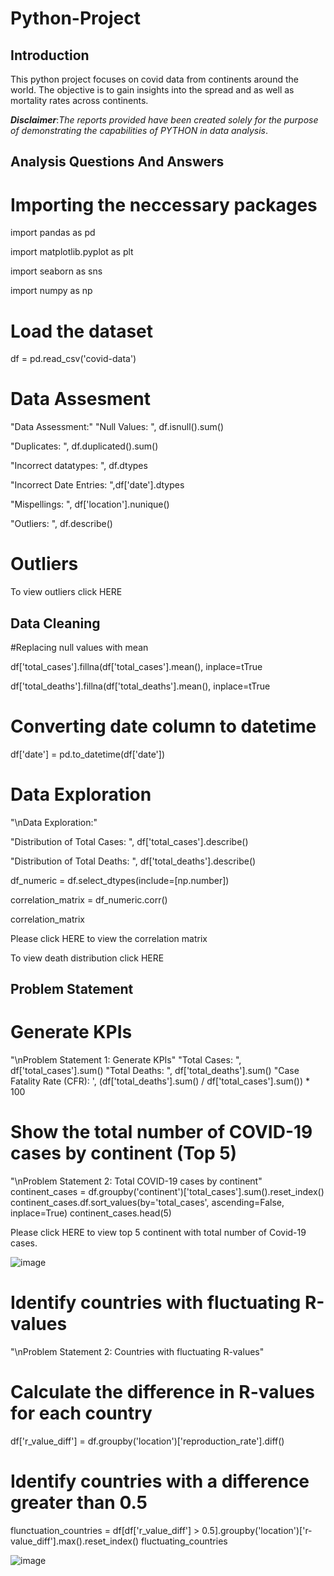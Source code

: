 # Python-Project

## Introduction
This python project focuses on covid data from continents around the world.
The objective is to gain insights into the spread and as well as mortality rates across continents.

**_Disclaimer_**:_The reports provided have been created solely for the purpose of demonstrating the capabilities of PYTHON in data analysis_.

## Analysis Questions And Answers
# Importing the neccessary packages

import pandas as pd

import matplotlib.pyplot as plt

import seaborn as sns

import numpy as np

# Load the dataset
df = pd.read_csv('covid-data')

# Data Assesment
"Data Assessment:"
"Null Values: ", df.isnull().sum()

"Duplicates: ", df.duplicated().sum()

"Incorrect datatypes: ", df.dtypes

"Incorrect Date Entries: ",df['date'].dtypes

"Mispellings: ", df['location'].nunique()

"Outliers: ", df.describe()

# Outliers
To view outliers click HERE



## Data Cleaning 
#Replacing null values with mean

df['total_cases'].fillna(df['total_cases'].mean(), inplace=tTrue

df['total_deaths'].fillna(df['total_deaths'].mean(), inplace=tTrue

# Converting date column to datetime
df['date'] = pd.to_datetime(df['date'])

# Data Exploration
"\nData Exploration:"

"Distribution of Total Cases: ", df['total_cases'].describe()

"Distribution of Total Deaths: ", df['total_deaths'].describe()

df_numeric = df.select_dtypes(include=[np.number])

correlation_matrix = df_numeric.corr()

correlation_matrix

Please click HERE to view the correlation matrix

To view death distribution click HERE

## Problem Statement
# Generate KPIs
"\nProblem Statement 1: Generate KPIs"
"Total Cases: ", df['total_cases'].sum()
"Total Deaths: ", df['total_deaths'].sum()
"Case Fatality Rate (CFR): ', (df['total_deaths'].sum() / df['total_cases'].sum()) * 100

# Show the total number of COVID-19 cases by continent (Top 5)
"\nProblem Statement 2: Total COVID-19 cases by continent"
continent_cases = df.groupby('continent')['total_cases'].sum().reset_index()
continent_cases.df.sort_values(by='total_cases', ascending=False, inplace=True)
continent_cases.head(5)

Please click HERE to view top 5 continent with total number of Covid-19 cases.

![image](https://github.com/Kighoorobosa/Python-Project/assets/159533793/c7830cb8-5d6c-4225-a101-dc234a1e9008)


# Identify countries with fluctuating R-values
"\nProblem Statement 2: Countries with fluctuating R-values"
# Calculate the difference in R-values for each country
df['r_value_diff'] = df.groupby('location')['reproduction_rate'].diff()
# Identify countries with a difference greater than 0.5
flunctuation_countries = df[df['r_value_diff'] > 0.5].groupby('location')['r-value_diff'].max().reset_index()
fluctuating_countries
 
![image](https://github.com/Kighoorobosa/Python-Project/assets/159533793/ae371863-0fc1-4b7f-a649-bf47f6944950)










